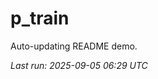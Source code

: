 # p_train

Auto-updating README demo.

<!--START_SECTION:status-->
_Last run: 2025-09-05 06:29 UTC_
<!--END_SECTION:status-->
















































































































































































































































































































































































